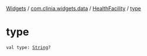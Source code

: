 [Widgets](../../index.md) / [com.clinia.widgets.data](../index.md) / [HealthFacility](index.md) / [type](./type.md)

# type

`val type: `[`String`](https://kotlinlang.org/api/latest/jvm/stdlib/kotlin/-string/index.html)`?`